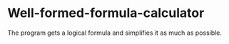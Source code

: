 # Well-formed-formula-calculator
The program gets a logical formula and simplifies it as much as possible.

